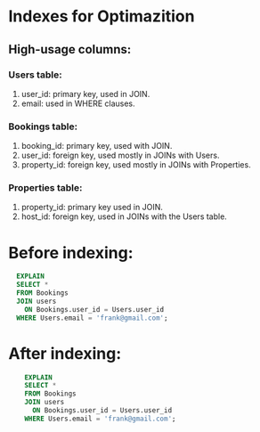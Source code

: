 # Indexes for Optimazition

## High-usage columns:

### Users table:
  1. user_id: primary key, used in JOIN.
  2. email: used in WHERE clauses.

### Bookings table:
  1. booking_id: primary key, used with JOIN.
  2. user_id: foreign key, used mostly in JOINs with Users.
  3. property_id: foreign key, used mostly in JOINs with Properties.

### Properties table:
  1. property_id: primary key used in JOIN.
  2. host_id: foreign key, used in JOINs with the Users table.

# Before indexing:

  ```sql
    EXPLAIN
    SELECT *
    FROM Bookings 
    JOIN users 
      ON Bookings.user_id = Users.user_id
    WHERE Users.email = 'frank@gmail.com';
  ```
# After indexing:

```sql
    EXPLAIN
    SELECT *
    FROM Bookings 
    JOIN users 
      ON Bookings.user_id = Users.user_id
    WHERE Users.email = 'frank@gmail.com';
  ```

